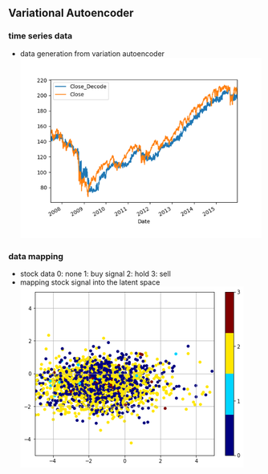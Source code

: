 ## Variational Autoencoder

### time series data  
- data generation from variation autoencoder  
![](./pictures/gen_stock.png)

### data mapping
- stock data 0: none 1: buy signal 2: hold 3: sell
- mapping stock signal into the latent space
![](./pictures/mapping.png)
